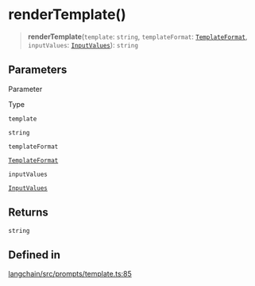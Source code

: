 renderTemplate()
================

> **renderTemplate**(`template`: `string`, `templateFormat`: [`TemplateFormat`](/docs/api/prompts/types/TemplateFormat), `inputValues`: [`InputValues`](/docs/api/schema/types/InputValues)): `string`

Parameters[](#parameters "Direct link to Parameters")
------------------------------------------------------

Parameter

Type

`template`

`string`

`templateFormat`

[`TemplateFormat`](/docs/api/prompts/types/TemplateFormat)

`inputValues`

[`InputValues`](/docs/api/schema/types/InputValues)

Returns[](#returns "Direct link to Returns")
---------------------------------------------

`string`

Defined in[](#defined-in "Direct link to Defined in")
------------------------------------------------------

[langchain/src/prompts/template.ts:85](https://github.com/hwchase17/langchainjs/blob/1c1274d/langchain/src/prompts/template.ts#L85)